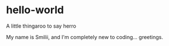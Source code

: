# hello-world
A little thingaroo to say herro

My name is Smilii, and I'm completely new to coding... greetings.
